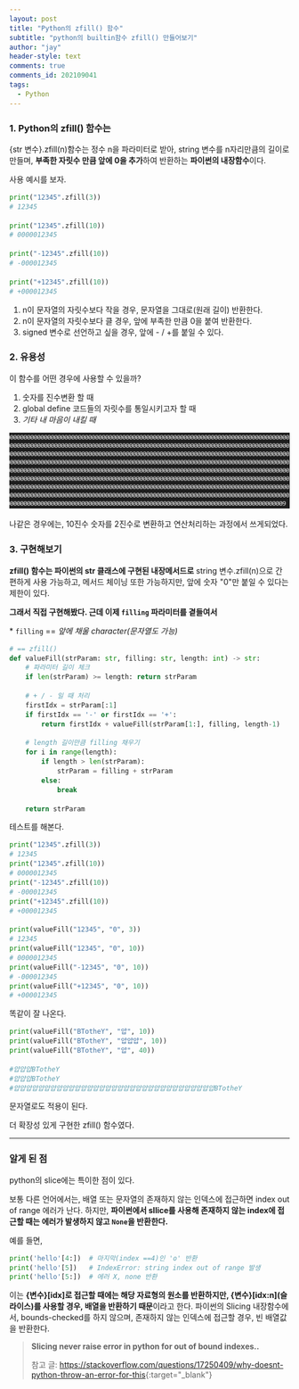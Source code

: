 ```yaml
---
layout: post
title: "Python의 zfill() 함수"
subtitle: "python의 builtin함수 zfill() 만들어보기"
author: "jay"
header-style: text
comments: true
comments_id: 202109041
tags:
  - Python
---
```


### 1. Python의 zfill() 함수는

{str 변수}.zfill(n)함수는 정수 n을 파라미터로 받아, string 변수를 n자리만큼의 길이로 만들며, **부족한 자릿수 만큼 앞에 0을 추가**하여 반환하는 **파이썬의 내장함수**이다. 

사용 예시를 보자.

```python
print("12345".zfill(3))
# 12345

print("12345".zfill(10))
# 0000012345

print("-12345".zfill(10))
# -000012345

print("+12345".zfill(10))
# +000012345
```

1. n이 문자열의 자릿수보다 작을 경우, 문자열을 그대로(원래 길이) 반환한다.
2. n이 문자열의 자릿수보다 클 경우, 앞에 부족한 만큼 0을 붙여 반환한다.
3. signed 변수로 선언하고 싶을 경우, 앞에 \- / +를 붙일 수 있다.

### 2. 유용성

이 함수를 어떤 경우에 사용할 수 있을까?

1. 숫자를 진수변환 할 때
2. global define 코드들의 자릿수를 통일시키고자 할 때
3. *기타 내 마음이 내킬 때*

![000009](\img\in-post\000009.png)

나같은 경우에는, 10진수 숫자를 2진수로 변환하고 연산처리하는 과정에서 쓰게되었다.

### 3. 구현해보기

**zfill() 함수는 파이썬의 str 클래스에 구현된 내장메서드로** string 변수.zfill(n)으로 간편하게 사용 가능하고, 메서드 체이닝 또한 가능하지만, 앞에 숫자 "0"만 붙일 수 있다는 제한이 있다.

**그래서 직접 구현해봤다. 근데 이제 `filling` 파라미터를 곁들여서**

\* `filling` == *앞에 채울 character(문자열도 가능)*

```python
# == zfill()
def valueFill(strParam: str, filling: str, length: int) -> str:
    # 파라미터 길이 체크
    if len(strParam) >= length: return strParam

    # + / - 일 때 처리
    firstIdx = strParam[:1]
    if firstIdx == '-' or firstIdx == '+':
        return firstIdx + valueFill(strParam[1:], filling, length-1)
    
    # length 길이만큼 filling 채우기
    for i in range(length):
        if length > len(strParam):
            strParam = filling + strParam
        else:
            break
    
    return strParam
```

테스트를 해본다.

```python
print("12345".zfill(3))
# 12345
print("12345".zfill(10))
# 0000012345
print("-12345".zfill(10))
# -000012345
print("+12345".zfill(10))
# +000012345

print(valueFill("12345", "0", 3))
# 12345
print(valueFill("12345", "0", 10))
# 0000012345
print(valueFill("-12345", "0", 10))
# -000012345
print(valueFill("+12345", "0", 10))
# +000012345
```

똑같이 잘 나온다.

```python
print(valueFill("BTotheY", "얍", 10))
print(valueFill("BTotheY", "얍얍얍", 10))
print(valueFill("BTotheY", "얍", 40))

#얍얍얍BTotheY
#얍얍얍BTotheY
#얍얍얍얍얍얍얍얍얍얍얍얍얍얍얍얍얍얍얍얍얍얍얍얍얍얍얍얍얍얍얍얍얍BTotheY
```

문자열로도 적용이 된다.



더 확장성 있게 구현한 zfill() 함수였다.

---

### 알게 된 점

python의 slice에는 특이한 점이 있다.

보통 다른 언어에서는, 배열 또는 문자열의 존재하지 않는 인덱스에 접근하면 index out of range 에러가 난다. 하지만, **파이썬에서 sllice를 사용해 존재하지 않는 index에 접근할 때는 에러가 발생하지 않고 `None`을 반환한다.**

예를 들면,

```python
print('hello'[4:])	# 마지막(index ==4)인 'o' 반환
print('hello'[5])	# IndexError: string index out of range 발생
print('hello'[5:])	# 에러 X, none 반환
```

이는 **{변수}[idx]로 접근할 때에는 해당 자료형의 원소를 반환하지만, {변수}[idx:n]\(슬라이스)를 사용할 경우, 배열을 반환하기 때문**이라고 한다. 파이썬의 Slicing 내장함수에서, bounds-checked를 하지 않으며, 존재하지 않는 인덱스에 접근할 경우, 빈 배열값을 반환한다.

> 
>
> **Slicing never raise error in python for out of bound indexes..**
>
> 
>
> 참고 글: <https://stackoverflow.com/questions/17250409/why-doesnt-python-throw-an-error-for-this>{:target="_blank"}

